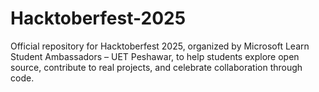 # Hacktoberfest-2025
Official repository for Hacktoberfest 2025, organized by Microsoft Learn Student Ambassadors – UET Peshawar, to help students explore open source, contribute to real projects, and celebrate collaboration through code.

